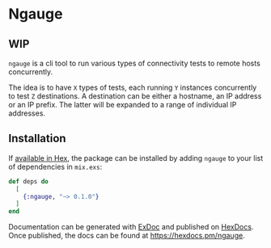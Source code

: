 # Ngauge

## WIP

`ngauge` is a cli tool to run various types of connectivity tests to
remote hosts concurrently.

The idea is to have `X` types of tests, each running `Y` instances concurrently
to test `Z` destinations.  A destination can be either a hostname, an IP
address or an IP prefix.  The latter will be expanded to a range of individual
IP addresses.


## Installation

If [available in Hex](https://hex.pm/docs/publish), the package can be installed
by adding `ngauge` to your list of dependencies in `mix.exs`:

```elixir
def deps do
  [
    {:ngauge, "~> 0.1.0"}
  ]
end
```

Documentation can be generated with
[ExDoc](https://github.com/elixir-lang/ex_doc) and published on
[HexDocs](https://hexdocs.pm). Once published, the docs can be found at
<https://hexdocs.pm/ngauge>.

